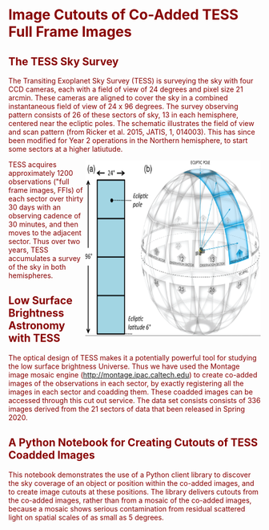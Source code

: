 # <font color="#880000"> Image Cutouts of Co-Added TESS Full Frame Images

## <font color="#880000">The TESS Sky Survey

The Transiting Exoplanet Sky Survey (TESS) is surveying the sky with four CCD cameras, each with a field of view of 24 degrees and pixel size 21 arcmin. These cameras are aligned to cover the sky in a combined instantaneous field of view of 24 x 96 degrees. The survey observing pattern consists of 26 of these sectors of sky, 13 in each hemisphere, centered near the ecliptic poles. The schematic illustrates the field of view and scan pattern (from Ricker et al. 2015, JATIS, 1, 014003). This has since been modified for Year 2 operations in the Northern hemisphere, to start some sectors at a higher latiutude.


<img style="float: right;" src="TESS_notebook_image.png" width =350 height= 350 />


TESS acquires approximately 1200 observations ("full frame images, FFIs) of each sector over thirty 30 days  with an observing cadence of 30 minutes, and then moves to the adjacent sector. Thus over two years, TESS accumulates a survey of the sky in both hemispheres.


## <font color="#880000"> Low Surface Brightness Astronomy with TESS

The optical design of TESS makes it a potentially powerful tool for studying the low surface brightness Universe. Thus we have used the Montage image mosaic engine (http://montage.ipac.caltech.edu) to create co-added images of the observations in each sector, by exactly registering all the images in each sector and coadding them.  These coadded images can be accessed through this cut out service. The data set consists consists of 336 images derived from the 21 sectors of data that been released in Spring 2020.

## <font color="#880000">A Python Notebook for Creating Cutouts of TESS Coadded Images

This notebook demonstrates the use of a Python client library to discover the sky coverage of an object or position within the co-added images, and to create image cutouts at these positions. The library delivers cutouts from the co-added images, rather than from a mosaic of the co-added images, because a mosaic shows serious contamination from residual scattered light on spatial scales of as small as 5 degrees.


